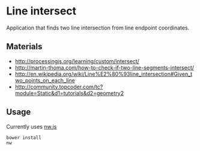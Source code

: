 

# Line intersect
Application that finds two line intersection from line endpoint coordinates.

## Materials
- http://processingjs.org/learning/custom/intersect/
- http://martin-thoma.com/how-to-check-if-two-line-segments-intersect/
- http://en.wikipedia.org/wiki/Line%E2%80%93line_intersection#Given_two_points_on_each_line
- http://community.topcoder.com/tc?module=Static&d1=tutorials&d2=geometry2

## Usage
Currently uses [nw.js](http://nwjs.io/)
```bash
bower install
nw
```